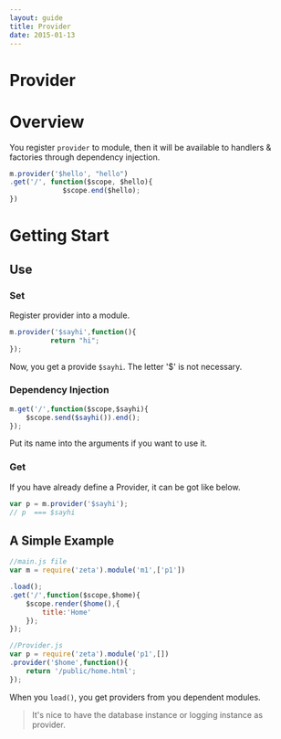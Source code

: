 ```yaml
---
layout: guide
title: Provider 
date: 2015-01-13
---
```

# Provider

# Overview

You register `provider` to module, then it will be available to handlers & factories through dependency injection.

~~~javascript
m.provider('$hello', "hello")
.get('/', function($scope, $hello){
             $scope.end($hello);
})

~~~



# Getting  Start

## Use


### Set

Register provider into a module.

~~~js
m.provider('$sayhi',function(){
          return "hi";
});
~~~
Now, you get a provide `$sayhi`. The letter '$' is not necessary.




### Dependency Injection


~~~javascript
m.get('/',function($scope,$sayhi){
    $scope.send($sayhi()).end();
});
~~~

Put its name into the arguments if you want to use it.

### Get 

If you have already define a Provider, it can be got like below.

~~~js
var p = m.provider('$sayhi');
// p  === $sayhi
~~~

## A Simple Example


~~~js
//main.js file
var m = require('zeta').module('m1',['p1'])

.load();
.get('/',function($scope,$home){
    $scope.render($home(),{
        title:'Home'
    });
});
~~~

~~~js
//Provider.js
var p = require('zeta').module('p1',[])
.provider('$home',function(){
    return '/public/home.html';
});
~~~

When you `load()`, you get providers from you dependent modules.



> It's nice to have the database instance or logging instance as provider.

